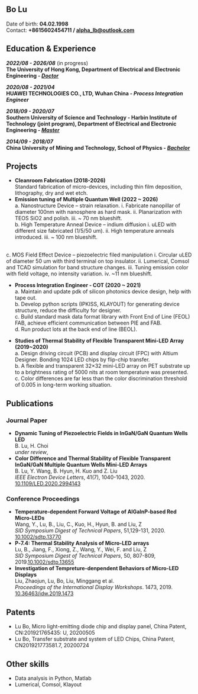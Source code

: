 <br/>

## **Bo Lu**

Date of birth: **04.02.1998**
<br>Contact: **+8615602454711 / <alpha_lb@outlook.com>**

## **Education & Experience**

***2022/08  - 2026/08*** (in progress)
<br>**The University of Hong Kong, Department of Electrical and Electronic Engineering - *<u>Doctor</u>***

***2020/08  - 2021/04***
<br>**HUAWEI TECHNOLOGIES CO., LTD, Wuhan China - *Process Integration Engineer***

***2018/09  - 2020/07***
<br>**Southern University of Science and Technology - Harbin Institute of Technology (joint program), Department of Electrical and Electronic Engineering - *<u>Master</u>***

***2014/09  - 2018/07***
<br>**China University of Mining and Technology, School of Physics - *<u>Bachelor</u>***

## **Projects**
* **Cleanroom Fabrication (2018-2026)**
<br>Standard fabrication of micro-devices, including thin film deposition, lithography, dry and wet etch.
* **Emission tuning of Multiple Quantum Well (2022 ~ 2026)**
<br>a. Nanostructure Device – strain relaxation.
i.	Fabricate nanopillar of diameter 100nm with nanosphere as hard mask.
ii.	Planarization with TEOS SiO2 and polish.
iii.	~ 70 nm blueshift.
<br>b. High Temperature Anneal Device – indium diffusion
i.	uLED with different size fabricated (1/5/50 um).
ii.	High temperature anneals introduced.
iii.	~ 100 nm blueshift.

<br>c. MOS Field Effect Device – piezoelectric filed manipulation
i.	Circular uLED of diameter 50 um with third terminal on top insulator.
ii.	Lumerical, Comsol and TCAD simulation for band structure changes.
iii.	Tuning emission color with field voltage, no intensity variation.
iv.	~11 nm blueshift.

* **Process Integration Engineer - COT (2020 ~ 2021)**
<br>a. Maintain and update pdk of silicon photonics device design, help with tape out.
<br>b. Develop python scripts (IPKISS, KLAYOUT) for generating device structure, reduce the difficulty for designer.
<br>c. Build standard mask data format library with Front End of Line (FEOL) FAB, achieve efficient communication between PIE and FAB.
<br>d. Run product lots at the back end of line (BEOL).

* **Studies of Thermal Stability of Flexible Transparent Mini-LED Array (2019~2020)**
<br>a. Design driving circuit (PCB) and display circuit (FPC) with Altium Designer.  Bonding 1024 LED chips by flip-chip transfer.
<br>b. A flexible and transparent 32×32 mini-LED array on PET substrate up to a brightness rating of 5000 nits at room temperature was presented. 
<br>c. Color differences are far less than the color discrimination threshold of 0.005 in long-term working situation.

## **Publications**
### **Journal Paper**
* **Dynamic Tuning of Piezoelectric Fields in InGaN/GaN Quantum Wells LED**
<br>B. Lu, H. Choi
<br>*under review*,
* **Color Difference and Thermal Stability of Flexible Transparent InGaN/GaN Multiple Quantum Wells Mini-LED Arrays**
<br>B. Lu, Y. Wang, B. Hyun, H. Kuo and Z. Liu
<br>*IEEE Electron Device Letters*, 41(7), 1040-1043, 2020. [10.1109/LED.2020.2994143](https://ieeexplore.ieee.org/document/9091823)

### **Conference Proceedings**
* **Temperature‐dependent Forward Voltage of AlGaInP‐based Red Micro‐LEDs**
<br>Wang, Y., Lu, B., Liu, C., Kuo, H., Hyun, B. and Liu, Z
<br>*SID Symposium Digest of Technical Papers*, 51,129-131, 2020. [10.1002/sdtp.13770](https://onlinelibrary.wiley.com/doi/abs/10.1002/sdtp.13770)
* **P‐7.4: Thermal Stability Analysis of Micro‐LED arrays**
<br>Lu, B., Jiang, F., Xiong, Z., Wang, Y., Wei, F. and Liu, Z
<br>*SID Symposium Digest of Technical Papers*, 50, 807-809, 2019.[10.1002/sdtp.13655](https://onlinelibrary.wiley.com/doi/abs/10.1002/sdtp.13655)
* **Investigation of Tempreture-denpendent Behaviors of Micro-LED Displays**
<br>Liu, Zhaojun, Lu, Bo, Liu, Minggang et al.
<br>*Proceedings of the International Display Workshops*. 1473, 2019. [10.36463/idw.2019.1473](https://confit.atlas.jp/guide/organizer/idw/idw2019/subject/MEET5-3/detail)

## **Patents**
* Lu Bo, Micro light-emitting diode chip and display panel, China Patent, CN:201921765435: U, 20200505
* Lu Bo, Transfer substrate and system of LED Chips, China Patent, CN201921773581.7, 20200724

## **Other skills**
* Data analysis in Python, Matlab
*	Lumerical, Comsol, Klayout
<br/>
